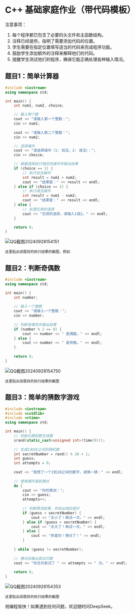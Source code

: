 # C++ 基础家庭作业（带代码模板）


注意事项：
1. 每个程序都已包含了必要的头文件和主函数结构。
2. 注释已经提供，指明了需要添加代码的位置。
3. 学生需要在指定位置填写适当的代码来完成程序功能。
4. 鼓励学生添加额外的注释来解释他们的代码。
5. 提醒学生测试他们的程序，确保它能正确处理各种输入情况。

## 题目1：简单计算器

```cpp
#include <iostream>
using namespace std;

int main() {
    int num1, num2, choice;

    // 输入两个数
    cout << "请输入第一个整数：";
    cin >> num1;
    
    cout << "请输入第二个整数：";
    cin >> num2;

    // 选择操作
    cout << "请选择操作（1: 加法，2: 减法）：";
    cin >> choice;

    // 根据选择执行相应的操作并输出结果
    if (choice == 1) {
        // 执行加法操作
        int result = num1 + num2;
        cout << "结果是：" << result << endl;
    } else if (choice == 2) {
        // 执行减法操作
        int result = num1 - num2;
        cout << "结果是：" << result << endl;
    } else {
        // 处理无效的选择
        cout << "无效的选择，请输入1或2。" << endl;
    }

    return 0;
}

```
![QQ截图20240928154151](https://github.com/user-attachments/assets/bb248d97-3e97-42ee-ba41-c75d356ad2db)

    这里贴出该题目的执行结果的截图，例如




## 题目2：判断奇偶数

```cpp
#include <iostream>
using namespace std;

int main() {
    int number;
    
    // 输入一个整数
    cout << "请输入一个整数：";
    cin >> number;
    
    // 判断奇偶性并输出结果
    if (number % 2 == 0) {
        cout << number << " 是偶数。" << endl;
    } else {
        cout << number << " 是奇数。" << endl;
    }
    
    return 0;
}

```
![QQ截图20240928154750](https://github.com/user-attachments/assets/06945a4b-e05d-447c-b777-26c435c39a7f)

    这里贴出该题目的执行结果的截图

## 题目3：简单的猜数字游戏

```cpp
#include <iostream>
#include <cstdlib>
#include <ctime>
using namespace std;

int main() {
    // 初始化随机数生成器
    srand(static_cast<unsigned int>(time(0)));
    
    // 生成1到10之间的随机数
    int secretNumber = rand() % 10 + 1;
    int guess;
    int attempts = 0;
    
    cout << "我想了一个1到10之间的数字，请猜一猜：" << endl;
    
    // 使用循环直到猜对
    do {
        cout << "你的猜测：";
        cin >> guess;
        attempts++;
        
        // 判断猜测结果，并给出相应提示
        if (guess < secretNumber) {
            cout << "太小了！再试一次。" << endl;
        } else if (guess > secretNumber) {
            cout << "太大了！再试一次。" << endl;
        } else {
            cout << "恭喜你！猜对了！" << endl;
        }
        
    } while (guess != secretNumber);
    
    // 猜对后输出尝试次数
    cout << "你总共尝试了 " << attempts << " 次。" << endl;
    
    return 0;
}

```
![QQ截图20240928154353](https://github.com/user-attachments/assets/4a51ebfc-d932-462b-a97d-02a8738b692c)

    这里贴出该题目的执行结果的截图

祝编程愉快！如果遇到任何问题，欢迎随时问DeepSeek。
